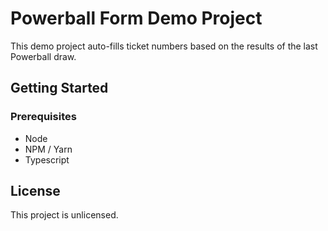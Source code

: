 # Powerball Form Demo Project

This demo project auto-fills ticket numbers based on the results of the last Powerball draw. 

## Getting Started

### Prerequisites

- Node
- NPM / Yarn
- Typescript

## License

This project is unlicensed.

